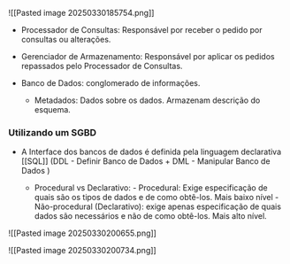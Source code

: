 
![[Pasted image 20250330185754.png]]

-  Processador de Consultas: Responsável por receber o pedido por consultas ou alterações.

- Gerenciador de Armazenamento: Responsável por aplicar os pedidos repassados pelo Processador de Consultas.

- Banco de Dados: conglomerado de informações. 
	- Metadados: Dados sobre os dados. Armazenam descrição do esquema.
### Utilizando um SGBD

- A Interface dos bancos de dados é definida pela linguagem declarativa [[SQL]] (DDL - Definir Banco de Dados + DML - Manipular Banco de Dados )

	- Procedural vs Declarativo:
		  - Procedural: Exige especificação de quais são os tipos de dados e de como obtê-los. Mais baixo nível
		  - Não-procedural (Declarativo): exige apenas especificação de quais dados são necessários e não de como obtê-los. Mais alto nível. 

![[Pasted image 20250330200655.png]]

![[Pasted image 20250330200734.png]]